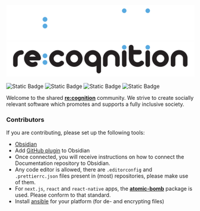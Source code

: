 <img src='/img/re-cognition-logo.svg#gh-dark-mode-only' alt='re:cognition'/>
<img src='/img/re-cognition-logo-dark.svg#gh-light-mode-only' alt='re:cognition'/>

![Static Badge](
https://img.shields.io/badge/rust-orange?style=for-the-badge&logo=rust)
![Static Badge](
https://img.shields.io/badge/react-darkblue?style=for-the-badge&logo=react)
![Static Badge](
https://img.shields.io/badge/react%20native-blue?style=for-the-badge&logo=react)
![Static Badge](
https://img.shields.io/badge/Open%20AI-grey?style=for-the-badge&logo=openai)


Welcome to the shared [**re:cognition**](https://re-cognition.app) community.
We strive to create socially relevant software which
promotes and supports a fully inclusive society.


### Contributors
If you are contributing, please set up
the following tools: 

- [Obsidian](https://obsidian.md)
- Add [GitHub plugin](https://github.com/denolehov/obsidian-git) to Obsidian 
- Once connected, you will receive instructions on how to connect the Documentation repository to Obsidian.
- Any code editor is allowed, there are `.editorconfig` and `.prettierrc.json` files present in (most) repositories, please make use of them.
- For `next.js`, `react` and `react-native` apps, the [**atomic-bomb**](https://www.npmjs.com/~renekrewinkel) package is used. Please conform to that standard.
- Install [ansible](https://docs.ansible.com/ansible/latest/installation_guide/intro_installation.html) for your platform (for de- and encrypting files)




